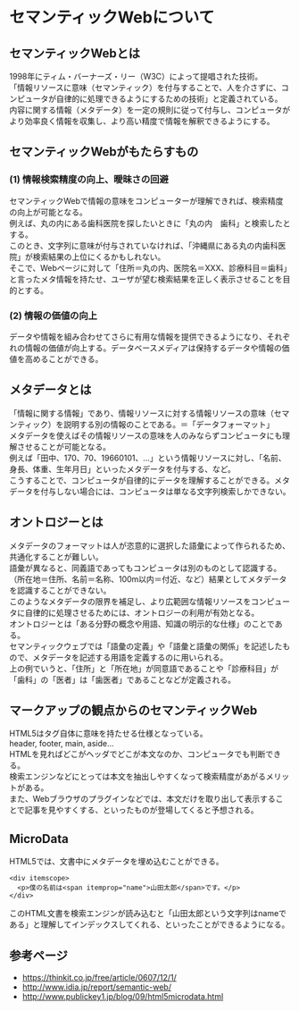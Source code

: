 # セマンティックWebについて

## セマンティックWebとは

1998年にティム・バーナーズ・リー（W3C）によって提唱された技術。  
「情報リソースに意味（セマンティック）を付与することで、人を介さずに、コンピュータが自律的に処理できるようにするための技術」と定義されている。  
内容に関する情報（メタデータ）を一定の規則に従って付与し、コンピュータがより効率良く情報を収集し、より高い精度で情報を解釈できるようにする。

## セマンティックWebがもたらすもの

### (1) 情報検索精度の向上、曖昧さの回避
セマンティックWebで情報の意味をコンピューターが理解できれば、検索精度の向上が可能となる。  
例えば、丸の内にある歯科医院を探したいときに「丸の内　歯科」と検索したとする。  
このとき、文字列に意味が付与されていなければ、「沖縄県にある丸の内歯科医院」が検索結果の上位にくるかもしれない。  
そこで、Webページに対して「住所＝丸の内、医院名＝XXX、診療科目＝歯科」と言ったメタ情報を持たせ、ユーザが望む検索結果を正しく表示させることを目的とする。

### (2) 情報の価値の向上
データや情報を組み合わせてさらに有用な情報を提供できるようになり、それぞれの情報の価値が向上する。データベースメディアは保持するデータや情報の価値を高めることができる。

## メタデータとは

「情報に関する情報」であり、情報リソースに対する情報リソースの意味（セマンティック）を説明する別の情報のことである。＝「データフォーマット」  
メタデータを使えばその情報リソースの意味を人のみならずコンピュータにも理解させることが可能となる。  
例えば「田中、170、70、19660101、…」という情報リソースに対し、「名前、身長、体重、生年月日」といったメタデータを付与する、など。  
こうすることで、コンピュータが自律的にデータを理解することができる。メタデータを付与しない場合には、コンピュータは単なる文字列検索しかできない。

## オントロジーとは

メタデータのフォーマットは人が恣意的に選択した語彙によって作られるため、共通化することが難しい。  
語彙が異なると、同義語であってもコンピュータは別のものとして認識する。（所在地＝住所、名前＝名称、100m以内＝付近、など）結果としてメタデータを認識することができない。  
このようなメタデータの限界を補足し、より広範囲な情報リソースをコンピュータに自律的に処理させるためには、オントロジーの利用が有効となる。  
オントロジーとは「ある分野の概念や用語、知識の明示的な仕様」のことである。  
セマンティックウェブでは「語彙の定義」や「語彙と語彙の関係」を記述したもので、メタデータを記述する用語を定義するのに用いられる。  
上の例でいうと、「住所」と「所在地」が同意語であることや「診療科目」が「歯科」の「医者」は「歯医者」であることなどが定義される。

## マークアップの観点からのセマンティックWeb

HTML5はタグ自体に意味を持たせる仕様となっている。  
header, footer, main, aside...  
HTMLを見ればどこがヘッダでどこが本文なのか、コンピュータでも判断できる。  
検索エンジンなどにとっては本文を抽出しやすくなって検索精度があがるメリットがある。  
また、Webブラウザのプラグインなどでは、本文だけを取り出して表示することで記事を見やすくする、といったものが登場してくると予想される。

## MicroData
HTML5では、文書中にメタデータを埋め込むことができる。

```
<div itemscope>
  <p>僕の名前は<span itemprop="name">山田太郎</span>です。</p>
</div>
```

このHTML文書を検索エンジンが読み込むと「山田太郎という文字列はnameである」と理解してインデックスしてくれる、といったことができるようになる。

## 参考ページ

* https://thinkit.co.jp/free/article/0607/12/1/
* http://www.idia.jp/report/semantic-web/
* http://www.publickey1.jp/blog/09/html5microdata.html
